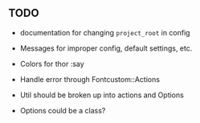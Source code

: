 ## TODO

* documentation for changing `project_root` in config

* Messages for improper config, default settings, etc.
* Colors for thor :say
* Handle error through Fontcustom::Actions

* Util should be broken up into actions and Options
* Options could be a class?
